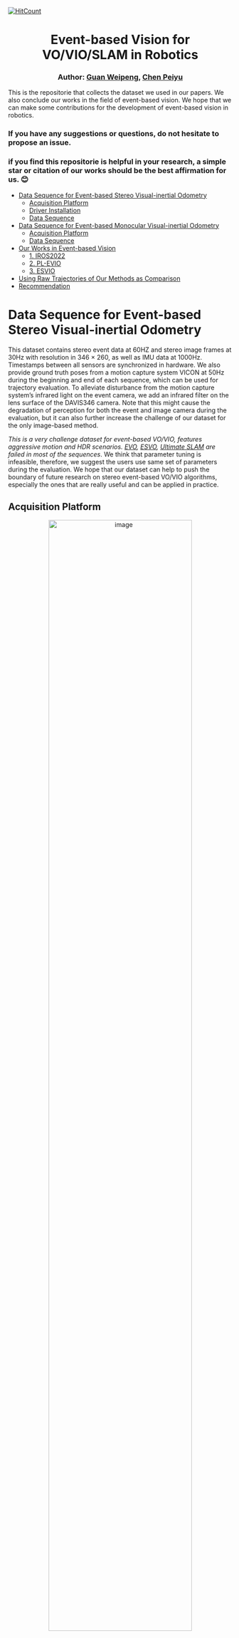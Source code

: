 [![HitCount](https://hits.dwyl.com/arclab-hku/Event_based_VO-VIO-SLAM.svg?style=flat-square)](http://hits.dwyl.com/arclab-hku/Event_based_VO-VIO-SLAM)

<div align="center">

# Event-based Vision for VO/VIO/SLAM in Robotics

### Author: [Guan Weipeng](https://scholar.google.com/citations?hl=zh-CN&user=fUU5Cv0AAAAJ), [Chen Peiyu](https://github.com/cpymaple)
</div>

This is the repositorie that collects the dataset we used in our papers.
We also conclude our works in the field of event-based vision.
We hope that we can make some contributions for the development of event-based vision in robotics.

### If you have any suggestions or questions, do not hesitate to propose an issue. 

### if you find this repositorie is helpful in your research, a simple star or citation of our works should be the best affirmation for us. :blush: 


- [Data Sequence for Event-based Stereo Visual-inertial Odometry](#Data-sequence-for-event-based-stereo-visual-inertial-odometry)
  - [Acquisition Platform](#acquisition-platform)
  - [Driver Installation](#driver-installation)
  - [Data Sequence](#data-sequence)
- [Data Sequence for Event-based Monocular Visual-inertial Odometry](#Data-sequence-for-event-based-monocular-visual-inertial-odometry)
  - [Acquisition Platform](#acquisition-platform-1)
  - [Data Sequence](#data-sequence-1)
- [Our Works in Event-based Vision](#our-works-in-event-based-vision)
  - [1. IROS2022](#1-iros2022)
  - [2. PL-EVIO](#2-pl-evio)
  - [3. ESVIO](#3-esvio)
- [Using Raw Trajectories of Our Methods as Comparison](https://github.com/arclab-hku/Event_based_VO-VIO-SLAM/blob/main/Results.md)
- [Recommendation](#recommendation)


# Data Sequence for Event-based Stereo Visual-inertial Odometry
This dataset contains stereo event data at 60HZ and stereo image frames at 30Hz with resolution in 346 × 260, as well as IMU data at 1000Hz. 
Timestamps between all sensors are synchronized in hardware. 
We also provide ground truth poses from a motion capture system VICON at 50Hz during the beginning and end of each sequence, which can be used for trajectory evaluation.
To alleviate disturbance from the motion capture system’s infrared light on the event camera, we add an infrared filter on the lens surface of the DAVIS346 camera.
Note that this might cause the degradation of perception for both the event and image camera during the evaluation, but it can also further increase the challenge of our dataset for the only image-based method.

*This is a very challenge dataset for event-based VO/VIO, features aggressive motion and HDR scenarios. [EVO](https://github.com/uzh-rpg/rpg_dvs_evo_open), [ESVO](https://github.com/HKUST-Aerial-Robotics/ESVO), [Ultimate SLAM](https://github.com/uzh-rpg/rpg_ultimate_slam_open) are failed in most of the sequences*.
We think that parameter tuning is infeasible, therefore, we suggest the users use same set of parameters during the evaluation.
We hope that our dataset can help to push the boundary of future research on stereo event-based VO/VIO algorithms, especially the ones that are really useful and can be applied in practice.

## Acquisition Platform
<div align="center">
<a target="_blank"><img src="ESVIO/quadrotor_flight.jpg" alt="image" width="80%" /></a>
<p> The Platform for Data Collection </p>
</div> 

* The configuration file is in [link](https://github.com/arclab-hku/Datasequence_Event_based_SLAM/tree/main/ESVIO)
* The DAVIS comprises an image camera and event camera on the same pixel array, thus calibration can be done using standard image-based methods, such as [Kalibr](https://github.com/ethz-asl/kalibr)
* We also provide the rosbag (including the event, image, IMU measurements) for camera and IMU calibration: [Rosbag1]() (for the IMU calibration of our DAVIS), [Rosbag2]() (for camera-IMU calibration of our DAVIS).
* [Event Camera Calibration using Kalibr and imu_utils](https://blog.csdn.net/gwplovekimi/article/details/120948986)

## Driver Installation
We thanks the [rpg_dvs_ros](https://github.com/uzh-rpg/rpg_dvs_ros) for intructions of event camera driver.
<!-- We modified the source code of the [rpg_dvs_ros](https://github.com/uzh-rpg/rpg_dvs_ros) with consistent image size. -->
We add the function of the hardware synchronized for stereo setup, the source code is available in [link](https://github.com/arclab-hku/Event_based_VO-VIO-SLAM/blob/main/driver%20code).
After installing the driver, the user can directly run the following command to run your stereo event camera:
~~~
roslaunch stereo_davis_open.launch
~~~

Tips: Users need to adjust the lens of the camera, such as the focal length, aperture.
Filters are needed for avoiding the interfere from infrared light under the motion capture system.
For the dvxplorer, the sensitive of event generation should be set, e.g. `bias_sensitivity`.
Users can visualize the event streams to see whether it is similiar to the edge map of the testing environments, and then fine-tune it.
Otherwise, the event sensor would output noise and is useless just like [M2DGR](https://github.com/SJTU-ViSYS/M2DGR).

## Data Sequence

In our VICON room:

<div align="center">

Sequence Name|Collection Date|Total Size|Duration|Features|Rosbag
:--|:--:|:--:|:--:|:--:|:--:
hku_agg_translation|---|3.63g|---|aggressive|[Rosbag](https://connecthkuhk-my.sharepoint.com/:u:/g/personal/chenpyhk_connect_hku_hk/EfM2ytBNx7dIiIX4QkMQVGIBzVtMHEf4pl4EWA81iQZKEw?e=T6RA57)
hku_agg_rotation|---|3.70g|---|aggressive|[Rosbag](https://connecthkuhk-my.sharepoint.com/:u:/g/personal/chenpyhk_connect_hku_hk/ER6-1BaiPJVOjlyG0Pau-vAB3oJ8eHK7hTVb2GmOUTjMpg?e=SQdYxH)
hku_agg_flip|---|3.71g|---|aggressive|[Rosbag](https://connecthkuhk-my.sharepoint.com/:u:/g/personal/chenpyhk_connect_hku_hk/EVPphYktymhEh4xF6Bp-S1EBdmHVj-YlBeDK1iu4_CakMg?e=6LuKuv)
hku_agg_walk|---|4.52g|---|aggressive|[Rosbag](https://connecthkuhk-my.sharepoint.com/:u:/g/personal/chenpyhk_connect_hku_hk/EYK8-WqZ001Pg6Kzdrau4NQBO7k21gahDB-22l1nyeKPkg?e=4pm4me)
hku_hdr_circle|---|2.91g|---|hdr|[Rosbag](https://connecthkuhk-my.sharepoint.com/:u:/g/personal/chenpyhk_connect_hku_hk/EZSKnWsvcbJHn9n0C69xAaUBtW7rnvBC7K59hximA8VrWg?e=TkgRye)
hku_hdr_slow|---|4.61g|---|hdr|[Rosbag](https://connecthkuhk-my.sharepoint.com/:u:/g/personal/chenpyhk_connect_hku_hk/EfLPELUuMHtOhFilZytwbPkB0wKAoi7YcJP8ERG2f2HrSA?e=PuLVxP)
hku_hdr_tran_rota|---|3.37g|---|aggressive & hdr|[Rosbag](https://connecthkuhk-my.sharepoint.com/:u:/g/personal/chenpyhk_connect_hku_hk/ERcfiPRffxJIjTVtZFADEZ8BnlC7vYTULNfi3myBM-17rA?e=d5lJuJ)
hku_hdr_agg|---|4.43g|---|aggressive & hdr|[Rosbag](https://connecthkuhk-my.sharepoint.com/:u:/g/personal/chenpyhk_connect_hku_hk/EZnpX0eqUc5MsR_mkNi7IEsBbLOI_GM9NRZebZvRQZHYEQ?e=qDGvN5)
hku_dark_normal|---|4.24g|---|dark & hdr|[Rosbag](https://connecthkuhk-my.sharepoint.com/:u:/g/personal/chenpyhk_connect_hku_hk/Edhb8MveJlVEhnltVt4vBIsB2kJu3K4t8dW1MTLgsJ5gLQ?e=wqwzNs)

</div>

Outdoor large-scale (outdoor without ground truth):

The path length of this data sequence is about 1866m, which covers the place around 310m in length, 170m in width, and 55m in height changes, from Loke Yew Hall to the Eliot Hall and back to the Loke Yew Hall in HKU campus.
That would be a nice travel for your visiting the HKU :heart_eyes: Try it！

<div align="center">
  
Sequence Name|Collection Date|Total Size|Duration|Features|Rosbag
:--|:--:|:--:|:--:|:--:|:--:
hku_outdoor_large-scale|2022-11|67.4g|34.9minutes|Indoor+outdoor; large-scale|[Rosbag](https://connecthkuhk-my.sharepoint.com/:u:/g/personal/chenpyhk_connect_hku_hk/EaqqkI6DvapGsJ0PiYtYSXYBdgUM4szEKdozxklqfBDRcg?e=rHaYXr)
  
</div>

Modified VECtor Dataset:

[VECtor dataset](https://star-datasets.github.io/vector/) covering the full spectrum of motion dynamics, environment complexities, and illumination conditions for both small and large-scale scenarios.
We modified the frequency of the event_left and event_right (60Hz) and the message format from "prophesee_event_msgs/EventArray" to "dvs_msgs/EventArray" in the [VECtor dataset](https://star-datasets.github.io/vector/), so that there is more event information in each frame and we can extract effective point and line features from the event stream. We release this modified VECtor Dataset to facilitate research on event camera. For the convenience of the user, we also fuse the individual rosbag from different sensors together (left_camera, right_camera, left_event, right_event, imu, groundtruth).
<div align="center">

Sequence Name|Collection Date|Total Size|Duration|Features|Rosbag
:--|:--:|:--:|:--:|:--:|:--:
board-slow|---|3.18g|---|---|[Rosbag](https://connecthkuhk-my.sharepoint.com/:u:/g/personal/chenpyhk_connect_hku_hk/EQcIz-Kf18pMl301YDr8KhQBfeziKZlb1zRBMWZBIezKLg?e=GTWE3t)
corner-slow|---|3.51g|---|---|[Rosbag](https://connecthkuhk-my.sharepoint.com/:u:/g/personal/chenpyhk_connect_hku_hk/ET0mYH9gDkVHuBmveuxPa8MB__oW7ti6H4a_JxduDglICw?e=TNMkyl)
robot-normal|---|3.39g|---|---|[Rosbag](https://connecthkuhk-my.sharepoint.com/:u:/g/personal/chenpyhk_connect_hku_hk/EUwmAXpA39hIvMTRIJvcZhQBBrj95f6E-MhKkVuvovqadw?e=mLFIcb)
robot-fast|---|4.23g|---|---|[Rosbag](https://connecthkuhk-my.sharepoint.com/:u:/g/personal/chenpyhk_connect_hku_hk/EUxG6axtQJxEquh79ZXDsX8BhhGq3QwRjW4MBz8xTXgPcg?e=In6eTJ)
desk-normal|---|8.82g|---|---|[Rosbag](https://connecthkuhk-my.sharepoint.com/:u:/g/personal/chenpyhk_connect_hku_hk/ESIpNEnxygNIhevd_2eMx3IB8a2qke2CqFWI6E_tCsN39Q?e=dtsnNu)
desk-fast|---|10.9g|---|---|[Rosbag](https://connecthkuhk-my.sharepoint.com/:u:/g/personal/chenpyhk_connect_hku_hk/EbtCM0It1R1FlEBk7XrcyWYB_CmOMNWtgL-8oGGg0uGylA?e=53WJlT)
sofa-normal|---|10.8g|---|---|[Rosbag](https://connecthkuhk-my.sharepoint.com/:u:/g/personal/chenpyhk_connect_hku_hk/EURPc2bQMkhOqw-ppGHPfqkBSCTLLucJCPHS53KZiJq9NA?e=147MeU)
sofa-fast|---|6.7g|---|---|[Rosbag](https://connecthkuhk-my.sharepoint.com/:u:/g/personal/chenpyhk_connect_hku_hk/ETQ16aZMg_RKqD7r7rTzpzUB3L1RNrUsxOqP2StB8PSPtA?e=Zh32Mn)
mountain-normal|---|10.9g|---|---|[Rosbag](https://connecthkuhk-my.sharepoint.com/:u:/g/personal/chenpyhk_connect_hku_hk/EfXGQD3k9uJDpgE6dkdo1-4BOueKcH3gLV-Y5mxZ6J-FlA?e=Lk6pht)
mountain-fast|---|16.6g|---|---|[Rosbag](https://connecthkuhk-my.sharepoint.com/:u:/g/personal/chenpyhk_connect_hku_hk/ERy_KiwAVmRHuHpMfNEruRkB3N8AKNcoz4PhM-D3BNVYhg?e=6Yuuau)
hdr-normal|---|7.73g|---|---|[Rosbag](https://connecthkuhk-my.sharepoint.com/:u:/g/personal/chenpyhk_connect_hku_hk/Ea0NpmfVv1ZPuzuMji23zugBwcAx5jpk1AIWSdsyOwJwCA?e=viYiOp)
hdr-fast|---|13.1g|---|---|[Rosbag](https://connecthkuhk-my.sharepoint.com/:u:/g/personal/chenpyhk_connect_hku_hk/ERggGm5O8mZKgMFcRGL9PrMBTerkSbiNZujROqQtUqBeNg?e=xCMtrZ)
corridors-dolly|---|7.78g|---|---|[Rosbag](https://connecthkuhk-my.sharepoint.com/:u:/g/personal/chenpyhk_connect_hku_hk/Ebd9sRvWt5NDuQm98pFt2moB8tUBXW6jVe5KEnzIu5QVhQ?e=G4PgKQ)
corridors-walk|---|8.56g|---|---|[Rosbag](https://connecthkuhk-my.sharepoint.com/:u:/g/personal/chenpyhk_connect_hku_hk/EagcclyPjMRPsTjM_0DtE-wBhZKCGiIXFHggPAWiX-OaBw?e=VMgWiE)
school-dolly|---|12.0g|---|---|[Rosbag](https://connecthkuhk-my.sharepoint.com/:u:/g/personal/chenpyhk_connect_hku_hk/EX4nOOrn0SFDrn14xncjINYBJA-YGjucLRUaJtEisoU8AQ?e=Tu3bAv)
school-scooter|---|5.91g|---|---|[Rosbag](https://connecthkuhk-my.sharepoint.com/:u:/g/personal/chenpyhk_connect_hku_hk/EXrOFgvdxh5Oja9wi7Kin_4Bbzgc15QtFkjYjVCqy20xWg?e=V5hiMq)
units-dolly|---|18.5g|---|---|[Rosbag](https://connecthkuhk-my.sharepoint.com/:u:/g/personal/chenpyhk_connect_hku_hk/Ea-XpjMCUoJDuAQ9mwVo6IcBzYTz-twRRL2VfQmfUkq02g?e=yJ9VSb)
units-scooter|---|11.6g|---|---|[Rosbag](https://connecthkuhk-my.sharepoint.com/:u:/g/personal/chenpyhk_connect_hku_hk/ERKuQIFBDP5FgxA_fqkTP0MB8xsVJ9l3aVUlDGjoZIK1bQ?e=FL3yDk)

</div>




# Data Sequence for Event-based Monocular Visual-inertial Odometry
You can use these data sequence to test your monocular EVIO in different resolution event cameras.
The`DAVIS346 (346x260)` and `DVXplorer (640x480)`are attached together (shown in Figure) for facilitating comparison. 
All the sequences are recorded in HDR scenarios with very low illumination or strong illumination changes through switching the strobe flash on and off.
We also provide indoor and outdoor large-scale data sequence.

## Acquisition Platform

<div align="center">
<a target="_blank"><img src="IROS2022/sensor_setup.png" alt="image" width="100%" /></a>
<p> The Platform for Data Collection </p>
</div>

* The configuration file is in [link](https://github.com/arclab-hku/Datasequence_Event_based_SLAM/tree/main/IROS2022)


## Data Sequence
With VICON as ground truth:

<div align="center">

Sequence Name|Collection Date|Total Size|Duration|Features|Rosbag
:--|:--:|:--:|:--:|:--:|:--:
vicon_aggressive_hdr|2021-12|23.0g|---|HDR, Aggressive Motion|[Rosbag](https://connecthkuhk-my.sharepoint.com/:u:/g/personal/wpguan_connect_hku_hk/ESxBPJlRT4FApeMZgwvAo4YBuAhoOT5tcb_A9dAvPSEeeg?e=CRDVrD)
vicon_dark1|2021-12|10.5g|---|HDR|[Rosbag](https://connecthkuhk-my.sharepoint.com/:u:/g/personal/wpguan_connect_hku_hk/EaY7bfm8ZytGvlFP3v1TNHgBXMubjQvjiuoiZVqqEmA2jA?e=OyZyyU)
vicon_dark2|2021-12|16.6g|---|HDR|[Rosbag](https://connecthkuhk-my.sharepoint.com/:u:/g/personal/wpguan_connect_hku_hk/Ed1hZLF4mOJJlz8nuk92evYByN9PkbrJE_xS8yuKy14ZUg?e=gYqWbg)
vicon_darktolight1|2021-12|17.2g|---|HDR|[Rosbag](https://connecthkuhk-my.sharepoint.com/:u:/g/personal/wpguan_connect_hku_hk/EQwioJi0GqlKmc7j4BcDyQEB-YrX6HSk_FsEavKFYoihYw?e=24ZYdR)
vicon_darktolight2|2021-12|14.4g|---|HDR|[Rosbag](https://connecthkuhk-my.sharepoint.com/:u:/g/personal/wpguan_connect_hku_hk/EWLO58HfLOxNpFdEQzJgZaoBq4Mo74ceZGcgUYlMLhUJbg?e=JNjn1x)
vicon_hdr1|2021-12|13.7g|---|HDR|[Rosbag](https://connecthkuhk-my.sharepoint.com/:u:/g/personal/wpguan_connect_hku_hk/EfGW22iMVwZEoVCOdZ9cuHYB2_ZUXR0VA4QJBrRZMftzjA?e=BSuYih)
vicon_hdr2|2021-12|16.9g|---|HDR|[Rosbag](https://connecthkuhk-my.sharepoint.com/:u:/g/personal/wpguan_connect_hku_hk/EVUTYAGK1a9HslLSffS3y9gBMQZYoZVxWPwaQUGLXzqVHQ?e=9N2zxZ)
vicon_hdr3|2021-12|11.0g|---|HDR|[Rosbag](https://connecthkuhk-my.sharepoint.com/:u:/g/personal/wpguan_connect_hku_hk/Eafi0sYdsrpBrkbDt06gqf4BDAj8_MvzTETE1Kx8E6dpSA?e=3GC44d)
vicon_hdr4|2021-12|19.6g|---|HDR|[Rosbag](https://connecthkuhk-my.sharepoint.com/:u:/g/personal/wpguan_connect_hku_hk/EXt_PrUjWgxNimNDCH9oM2gBcypymHdVrMh5r0hQf1AdAA?e=cUfNMA)
vicon_lighttodark1|2021-12|17.0g|---|HDR|[Rosbag](https://connecthkuhk-my.sharepoint.com/:u:/g/personal/wpguan_connect_hku_hk/EfOYBysbkRtApSy6-qaMHVEBO7z92UZiQRRhYWnzCW-M1Q?e=sdvcV4)
vicon_lighttodark2|2021-12|12.0g|---|HDR|[Rosbag](https://connecthkuhk-my.sharepoint.com/:u:/g/personal/wpguan_connect_hku_hk/EXjiHBhmoMlOvtP_T-WP2sgBhJKu9oL9ZpMUIOq-trG4ww?e=rAnaKQ)

</div>

indoor (no ground truth):

<div align="center">

Sequence Name|Collection Date|Total Size|Duration|Features|Rosbag
:--|:--:|:--:|:--:|:--:|:--:
indoor_aggressive_hdr_1|2021-12|16.62g|---|HDR, Aggressive Motion|[Rosbag](https://drive.google.com/file/d/1dG7wVXdXIdvE-i1PGtUx5OcVMGyTeUkF/view?usp=share_link)
indoor_aggressive_hdr_2|2021-12|15.66g|---|HDR, Aggressive Motion|[Rosbag](https://drive.google.com/file/d/15I709SGwTDspI6P89jxrm3gLenlSVInW/view?usp=sharing)
indoor_aggressive_test_1|2021-12|17.94g|---|Aggressive Motion|[Rosbag](https://drive.google.com/file/d/1Ch-OruuoJXHmrUE8Q-k_IzWWPkd_QTL-/view?usp=sharing)
indoor_aggressive_test_2|2021-12|8.385g|---|Aggressive Motion|[Rosbag](https://drive.google.com/file/d/1wvTuUtc0Xpj7Q9UJAEfezIt4EH5o9hjI/view?usp=sharing)
indoor_1|2021-12|3.45g|---|---|[Rosbag](https://drive.google.com/file/d/1VL30PRG9COkfXx924n0Jmv24xnPHzGwT/view?usp=share_link)
indoor_2|2021-12|5.31g|---|---|[Rosbag](https://drive.google.com/file/d/1uA1S3Vn3jJmFdE3IiIvzBihPpBYb-Dme/view?usp=share_link)
indoor_3|2021-12|5.28g|---|---|[Rosbag](https://drive.google.com/file/d/1mYZi7uyXi9v8BOPFe_byK3QbQ9v4Ip1r/view?usp=share_link)
indoor_4|2021-12|6.72g|---|---|[Rosbag](https://drive.google.com/file/d/1HbEPansHpFVjlVgwNYs_E4crdFiAfm8c/view?usp=share_link)
indoor_5|2021-12|13.79g|---|---|[Rosbag](https://drive.google.com/file/d/1UI4WwjdUwBmGcJfTBE4G-DdmVsvLeaUh/view?usp=share_link)
indoor_6|2021-12|20.39g|---|---|[Rosbag](https://drive.google.com/file/d/1KFrplYO86H1U6k00vFGc1pIK4onLUbjv/view?usp=share_link)

</div>

Outdoor (no ground truth):

<div align="center">

Sequence Name|Collection Date|Total Size|Duration|Features|Rosbag
:--|:--:|:--:|:--:|:--:|:--:
indoor_outdoor_1|2021-12|20.87g|---|******|[Rosbag](https://drive.google.com/file/d/1xUJOpk8o2g56yISKmgySs0C0qQGA3QkM/view?usp=share_link)
indoor_outdoor_2|2021-12|39.5g|---|******|[Rosbag](https://drive.google.com/file/d/1wrwE4zPDtmW5I0Rs5dH8RlCLKxobsIyA/view?usp=share_link)
outdoor_1|2021-12|5.52g|---|******|[Rosbag](https://drive.google.com/file/d/1F82KOmjODJCDOvERApJiChYgkwtlEHo4/view?usp=share_link)
outdoor_2|2021-12|5.27g|---|******|[Rosbag](https://drive.google.com/file/d/1yHX4LFosASry8AxO7VpPHB3bKLXmUrGJ/view?usp=share_link)
outdoor_3|2021-12|6.83g|---|******|[Rosbag](https://drive.google.com/file/d/1UodGUbVTm0NK8M7MzcK7pB7yGp1klXX5/view?usp=share_link)
outdoor_4|2021-12|7.28g|---|******|[Rosbag](https://drive.google.com/file/d/1Jx09q7K09VwXjUSnf3-B9RLoYIRiOtM6/view?usp=share_link)
outdoor_5|2021-12|7.26g|---|******|[Rosbag](https://drive.google.com/file/d/1IB7dqqqPIZ2M-qwswaxtvTC0tCo-Ebwa/view?usp=share_link)
outdoor_6|2021-12|5.38g|---|******|[Rosbag](https://drive.google.com/file/d/1IVV65qDk4CodTYc8AHn6KcT03xIpZtXZ/view?usp=share_link)
outdoor_round1|2021-12|11.27g|---|******|[Rosbag](https://drive.google.com/file/d/1yBzT7xPi_O2WWVjRa-x1LEgGDT-dr6IL/view?usp=share_link)
outdoor_round2|2021-12|13.34g|---|******|[Rosbag](https://drive.google.com/file/d/1W9zR2y_EnLA-MWoJjJQZIlYbj0320C3g/view?usp=share_link)
outdoor_round3|2021-12|37.26g|---|******|[Rosbag](https://drive.google.com/file/d/1_EXmjIWtX4jWt2h3zjU3gO93JKxye_IQ/view?usp=share_link)

</div>

On quadrotor platform (sample sequence in our PL-EVIO work):

We also provide the data squences that are collected in the flighting quadrotor platform using DAVIS346.

<div align="center">
<a target="_blank"><img src="PL-EVIO/sensor_setup.jpg" alt="image" width="100%" /></a>
<p> The Platform for Data Collection </p>
</div>

* The configuration file is in [link](https://github.com/arclab-hku/Datasequence_Event_based_SLAM/tree/main/PL-EVIO)

<div align="center">

Sequence Name|Collection Date|Total Size|Duration|Features|Rosbag
:--|:--:|:--:|:--:|:--:|:--:
Vicon_dvs_fix_eight|2022-08|1.08g|---|quadrotor flighting|[Rosbag](https://connecthkuhk-my.sharepoint.com/:u:/g/personal/wpguan_connect_hku_hk/EeObT20UhbdDpemA3ZFwn7oB0UmbAmgqVObiQYwlZiBQCQ?e=j5H4ZU)
Vicon_dvs_varing_eight|2022-08|1.48g|---|quadrotor flighting|[Rosbag](https://connecthkuhk-my.sharepoint.com/:u:/g/personal/wpguan_connect_hku_hk/EWZPnY_Jr1lBiS2uglBysOIBEKdnHyyIGFqgg_oiVXT0BQ?e=UgrBCm)
outdoor_large_scale1|2022-08|9.38g|16 minutes|******|[Rosbag](https://connecthkuhk-my.sharepoint.com/:u:/g/personal/chenpyhk_connect_hku_hk/EY7bTDAc6T5KkRgSB_VhhqYBnVdBYE80dJHwil7sVAeLMw?e=SN4PVU)
outdoor_large_scale2|2022-08|9.34g|16 minutes|******|[Rosbag](https://connecthkuhk-my.sharepoint.com/:u:/g/personal/chenpyhk_connect_hku_hk/EQ5iXzEXjOFNvbqTMuuK03UBkcY7lDOCRuX0HwyZpR2blw?e=cCJQsu)

</div>

# Our Works in Event-based Vision
## 1. IROS2022
This work proposed pruely event-based visual inertial odometry (VIO).
We do not rely on the use of image-based corner detection but design a asynchronously detected and uniformly distributed event-cornerdetector from events-only data.
The event-corner features tracker are then integrated into a sliding windows graph-based optimization framework that tightly fuses the event-corner features with IMU measurement to estimate the 6-DoF ego-motion.
* PDF can be downloaded in [here](https://ieeexplore.ieee.org/document/9981970)
* [Results (raw trajectories)](https://github.com/arclab-hku/Event_based_VO-VIO-SLAM/blob/main/Results.md)
* Code is available in [internal-accessed link](https://github.com/arclab-hku/EVIO/tree/evio_mono_noetic)

<div align="center">
<a href="https://b23.tv/Xe8MZyt" target="_blank"><img src="IROS2022/cover.jpg" alt="video" width="100%" /></a>
<p> Demo Video (click the image to open) </p>
</div>

~~~
@inproceedings{GWPHKU:EVIO,
  title={Monocular Event Visual Inertial Odometry based on Event-corner using Sliding Windows Graph-based Optimization},
  author={Guan, Weipeng and Lu, Peng},
  booktitle={2022 IEEE/RSJ International Conference on Intelligent Robots and Systems (IROS)},
  pages={2438-2445},
  year={2022},
  organization={IEEE}
}
~~~

## 2. PL-EVIO 
This work proposed the event-based VIO framework with point and line features, including: pruely event (PL-EIO) and event+image (PL-EVIO).
It is reliable and accurate enough to provide onboard pose feedback control for the quadrotor to achieve aggressive motion, e.g. flipping.
* PDF can be downloaded in [here](https://arxiv.org/abs/2209.12160)
* [Results (raw trajectories)](https://github.com/arclab-hku/Event_based_VO-VIO-SLAM/blob/main/Results.md)
* Code is available in [internal-accessed link](https://github.com/arclab-hku/EVIO/tree/PL-EIO)
* An extended version of our PL-EVIO: realizing high-accurate 6-DoF pose tracking and 3D semi-dense mapping (monocular event only) can be seen in [Link](https://www.bilibili.com/video/BV1924y1y7pn/?spm_id_from=333.999.0.0&vd_source=a88e426798937812a8ffc1a9be5a3cb7)

<div align="center">
<a href="https://b23.tv/OE3QM6j" target="_blank"><img src="PL-EVIO/cover.jpg" alt="video" width="100%" /></a>
<p> Demo Video (click the image to open) </p>
</div>

<div align="center">
<a href="https://www.bilibili.com/video/BV1i24y1R7KV/?spm_id_from=333.999.list.card_archive.click&vd_source=a88e426798937812a8ffc1a9be5a3cb7" target="_blank"><img src="PL-EVIO/flip.jpg" alt="video" width="100%" /></a>
<p> Onboard Quadrotor Flip using Our PL-EVIO (click the image to open) </p>
</div>

~~~
@article{PL-EVIO,
  title={PL-EVIO: Robust Monocular Event-based Visual Inertial Odometry with Point and Line Features},
  author={Guan, Weipeng and Chen, Peiyu and Xie, Yuhan and Lu, Peng},
  journal={arXiv preprint arXiv:2209.12160},
  year={2022}
}
~~~

## 3. ESVIO
This work proposed the first stereo event-based visual inertial odometry framework, including ESIO (purely event-based) and ESVIO (event with image-aided).
The stereo event-corner features are temporally and spatially associated through an event-based representation with spatio-temporal and exponential decay kernel.
The stereo event tracker are then tightly coupled into a sliding windows graph-based optimization framework for the estimation of ego-motion.
* PDF can be downloaded in [here](https://arxiv.org/abs/2212.13184)
* [Results (raw trajectories)](https://github.com/arclab-hku/Event_based_VO-VIO-SLAM/blob/main/Results.md)
* Code is available in [internal-accessed link](https://github.com/arclab-hku/ESVIO)

<div align="center">
<a href="https://www.bilibili.com/video/BV1ve4y1M7v4/?share_source=copy_web&vd_source=a722388e07ea53f32d00aed0a0117f3c" target="_blank"><img src="ESVIO/ESVIO_hdr_flight _gif.gif" alt="video" width="100%" /></a>
<p> Onboard Quadrotor Flight using Our ESVIO as State Estimator (click the gif to open)</p>
</div>

~~~
@article{ESVIO,
  title={ESVIO: Event-based Stereo Visual Inertial Odometry},
  author={Chen, Peiyu and Guan, Weipeng and Lu, Peng},
  journal={arXiv preprint arXiv:2212.13184},
  year={2022}
}
~~~



# Recommendation
* More demo of event-based VO/VIO/SLAM can be seen in our bilibili [Guan Weipeng](https://space.bilibili.com/499377825?spm_id_from=333.1007.0.0) & [Chen Peiyu](https://space.bilibili.com/279299582/?spm_id_from=333.999.0.0)
* [Survey on Event-based 3D Reconstruction](https://www.bilibili.com/video/BV1mm4y1c7Rp/?spm_id_from=333.999.0.0)
* [Event Camera Calibration using dv-gui](https://blog.csdn.net/gwplovekimi/article/details/121637241?spm=1001.2014.3001.5501)
* [Event Camera Calibration using Kalibr and imu_utils](https://blog.csdn.net/gwplovekimi/article/details/120948986)
* [Event Camera Simulation in Gazebo](https://blog.csdn.net/gwplovekimi/article/details/120347034?spm=1001.2014.3001.5502)
* The survey when I first meet "Event Camera" can be seen in [Blog](https://blog.csdn.net/gwplovekimi/article/details/115908307?spm=1001.2014.3001.5502)
* [Event-based Vision Resources](https://github.com/uzh-rpg/event-based_vision_resources)
* [The course: Event-based Robot Vision, by Prof. Guillermo Gallego](https://www.youtube.com/playlist?list=PL03Gm3nZjVgUFYUh3v5x8jVonjrGfcal8)
* Useful tools:
   - https://github.com/TimoStoff/event_utils
   - https://github.com/tub-rip/events_viz



# LICENSE
This repositorie is licensed under MIT license. International License and is provided for academic purpose. If you are interested in our project for commercial purposes, please contact [Dr. Peng LU](https://arclab.hku.hk/People.html) for further communication.

